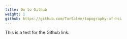 ```yaml
---
title: Go to Github
weight: 1
github: https://github.com/TorSalve/topography-of-hci
---
```


This is a test for the Github link.